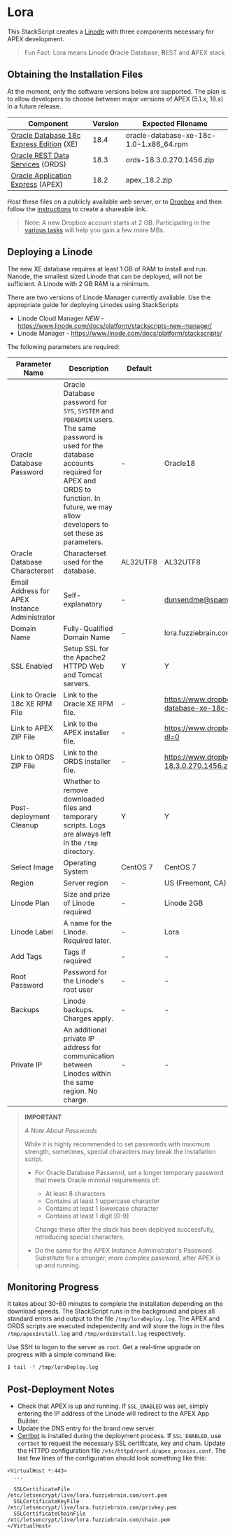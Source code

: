 # Lora

This StackScript creates a [Linode](https://www.linode.com/?r=41672b20d515344de465e9ed44c1a75356445597) with three components necessary for APEX development.

> Fun Fact: Lora means **L**inode **O**racle Database, **R**EST and **A**PEX stack

## Obtaining the Installation Files

At the moment, only the software versions below are supported. The plan is to allow developers to choose between major versions of APEX (5.1.x, 18.x) in a future release.

| Component | Version | Expected Filename |
| - | - | - |
| [Oracle Database 18c Express Edition](https://oracle.com/xe) (XE) | 18.4 | oracle-database-xe-18c-1.0-1.x86_64.rpm |
| [Oracle REST Data Services](https://www.oracle.com/database/technologies/appdev/rest.html) (ORDS) | 18.3 | ords-18.3.0.270.1456.zip |
| [Oracle Application Express](https://apex.oracle.com) (APEX) | 18.2 | apex_18.2.zip |

Host these files on a publicly available web server, or to [Dropbox](https://db.tt/aNHVbSGN) and then follow the [instructions](https://www.dropbox.com/help/files-folders/view-only-access#link) to create a shareable link.

> Note: A new Dropbox account starts at 2 GB. Participating in the [various tasks](https://www.dropbox.com/help/space/get-more-space) will help you gain a few more MBs.

## Deploying a Linode

The new XE database requires at least 1 GB of RAM to install and run. Nanode, the smallest sized Linode that can be deployed, will not be sufficient. A Linode with 2 GB RAM is a minimum.

There are two versions of Linode Manager currently available. Use the appropriate guide for deploying Linodes using StackScripts

* Linode Cloud Manager *NEW* - https://www.linode.com/docs/platform/stackscripts-new-manager/
* Linode Manager - https://www.linode.com/docs/platform/stackscripts/

The following parameters are required:

| Parameter Name | Description | Default | Example |
| - | - | - | - |
| Oracle Database Password | Oracle Database password for `SYS`, `SYSTEM` and `PDBADMIN` users. The same password is used for the database accounts required for APEX and ORDS to function. In future, we may allow developers to set these as parameters. | - | Oracle18 |
| Oracle Database Characterset | Characterset used for the database. | AL32UTF8 | AL32UTF8 |
| Email Address for APEX Instance Administrator | Self-explanatory | - | dunsendme@spam.mail |
| Domain Name | Fully-Qualified Domain Name | - | lora.fuzziebrain.com |
| SSL Enabled | Setup SSL for the Apache2 HTTPD Web and Tomcat servers. | Y | Y |
| Link to Oracle 18c XE RPM File | Link to the Oracle XE RPM file. | - | https://www.dropbox.com/s/xxxxxxxxxxxxxxx/oracle-database-xe-18c-1.0-1.x86_64.rpm?dl=0 |
| Link to APEX ZIP File | Link to the APEX installer file. | - | https://www.dropbox.com/s/xxxxxxxxxxxxxxx/apex_18.2.zip?dl=0 |
| Link to ORDS ZIP File | Link to the ORDS installer file. | - | https://www.dropbox.com/s/xxxxxxxxxxxxxxx/ords-18.3.0.270.1456.zip?dl=0 |
| Post-deployment Cleanup | Whether to remove downloaded files and temporary scripts. Logs are always left in the `/tmp` directory. | Y | Y |
| Select Image | Operating System | CentOS 7 | CentOS 7 |
| Region | Server region | - | US (Freemont, CA) |
| Linode Plan | Size and prize of Linode required | - | Linode 2GB |
| Linode Label | A name for the Linode. Required later. | - | Lora |
| Add Tags | Tags if required | - | - |
| Root Password | Password for the Linode's root user | - | - |
| Backups | Linode backups. Charges apply. | - | - |
| Private IP | An additional private IP address for communication between Linodes within the same region. No charge. | - | - |

> **IMPORTANT** 
> 
> *A Note About Passwords*
> 
> While it is highly recommended to set passwords with maximum strength, sometimes, special characters may break the installation script.
> 
> * For Oracle Database Password, set a longer temporary password that meets Oracle minimal requirements of:
>
>     * At least 8 characters
>     * Contains at least 1 uppercase character
>     * Contains at least 1 lowercase character
>     * Contains at least 1 digit [0-9] 
>
>   Change these after the stack has been deployed successfully, introducing special characters.
> * Do the same for the APEX Instance Administrator's Password. Substitute for a stronger, more complex password, after APEX is up and running.

## Monitoring Progress

It takes about 30-60 minutes to complete the installation depending on the download speeds. The StackScript runs in the background and pipes all standard errors and output to the file `/tmp/loraDeploy.log`. The APEX and ORDS scripts are executed independently and will store the logs in the files `/tmp/apexInstall.log` and `/tmp/ordsInstall.log` respectively.

Use SSH to logon to the server as `root`. Get a real-time upgrade on progress with a simple command like:

```bash
$ tail -f /tmp/loraDeploy.log
```

## Post-Deployment Notes

* Check that APEX is up and running. If `SSL_ENABLED` was set, simply entering the IP address of the Linode will redirect to the APEX App Builder.
* Update the DNS entry for the brand new server.
* [Certbot](https://certbot.eff.org/) is installed during the deployment process. If `SSL_ENABLED`, use `certbot` to request the necessary SSL certificate, key and chain. Update the HTTPD configuration file `/etc/httpd/conf.d/apex_proxies.conf`. The last few lines of the configuration should look something like this:

```
<VirtualHost *:443>
  ...
  
  SSLCertificateFile /etc/letsencrypt/live/lora.fuzziebrain.com/cert.pem
  SSLCertificateKeyFile /etc/letsencrypt/live/lora.fuzziebrain.com/privkey.pem
  SSLCertificateChainFile /etc/letsencrypt/live/lora.fuzziebrain.com/chain.pem
</VirtualHost>
```